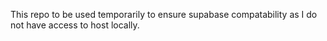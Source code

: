 This repo to be used temporarily to ensure supabase compatability as I do not have access to host locally.  
